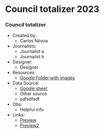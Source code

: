 # Council totalizer 2023

### Council totalizer
- Created by:
	- Carlos Nóvoa
- Journalists:
	- Journalist a
	- Journalist b
- Designer:
	- Designer
- Resources:
	- [Google Folder with images](https://drive.google.com/drive/folders/1hUIJttqC8RaHlQVnJBD96toufD1wLGa8 "Google Folder with images")
- Data Source:
	- [Google sheet](https://docs.google.com/spreadsheets/d/1GZqsCgXYL7G2wOlJnq9t5fpvBwst9G61Niu9o4VZ8j0/edit#gid=0 "Google sheet")
	- Other source
	- sdfsdfsdf
- Obs:
	- Helpful info
- Links:
	- [Preview](https://reachdata.live/preview/list.php "Preview")
	- [Preview2](https://docs.google.com/spreadsheets/d/1GZqsCgXYL7G2wOlJnq9t5fpvBwst9G61Niu9o4VZ8j0/edit#gid=0 "Preview2")
